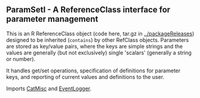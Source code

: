 ## ParamSetI - A ReferenceClass interface for parameter management

This is an R ReferenceClass object (code here, tar.gz in
[../packageReleases][targz]) designed to be inherited (`contains`) by
other RefClass objects. Parameters are stored as key/value pairs,
where the keys are simple strings and the values are generally (but
not exclusively) single 'scalars' (generally a string or number).

It handles get/set operations, specification of definitions for
parameter keys, and reporting of current values and definitions to the
user.

Imports [CatMisc][CatMisc] and [EventLogger][EventLogger].

[targz]: ../packageReleases

[CatMisc]: https://github.com/maptracker/CatMisc/
[EventLogger]: ../EventLogger

